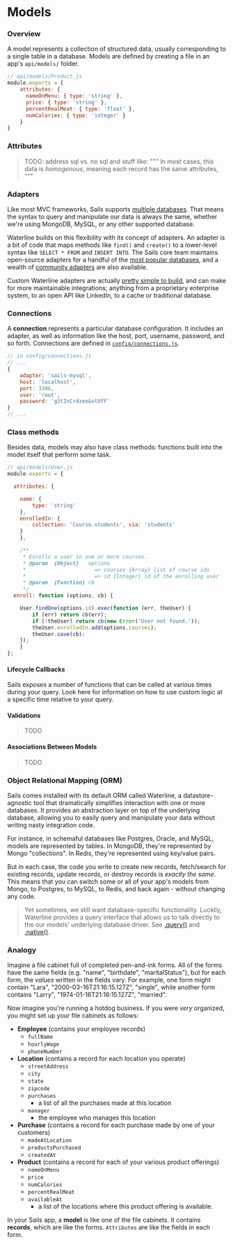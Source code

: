 # Models

### Overview

A model represents a collection of structured data, usually corresponding to a single table in a database.  Models are defined by creating a file in an app's `api/models/` folder.


```javascript
// api/models/Product.js
module.exports = {
	attributes: {
	  nameOnMenu: { type: 'string' },
	  price: { type: 'string' },
	  percentRealMeat: { type: 'float' },
	  numCalories: { type: 'integer' }
	}
}
```


### Attributes


> TODO: address sql vs. no sql and stuff like:
> """
> In most cases, this data is _homogenous_, meaning each record has the same attributes, 
> """


### Adapters

Like most MVC frameworks, Sails supports [multiple databases]().  That means the syntax to query and manipulate our data is always the same, whether we're using MongoDB, MySQL, or any other supported database.

Waterline builds on this flexibility with its concept of adapters.  An adapter is a bit of code that maps methods like `find()` and `create()` to a lower-level syntax like `SELECT * FROM` and `INSERT INTO`.  The Sails core team maintains open-source adapters for a handful of the [most popular databases](), and a wealth of [community adapters]() are also available.

Custom Waterline adapters are actually [pretty simple to build](), and can make for more maintainable integrations; anything from a proprietary enterprise system, to an open API like LinkedIn, to a cache or traditional database.


### Connections

A **connection** represents a particular database configuration.  It includes an adapter, as well as information like the host, port, username, password, and so forth.  Connections are defined in [`config/connections.js`]().

```javascript
// in config/connections.js
// ...
{
	adapter: 'sails-mysql',
	host: 'localhost',
	port: 3306,
	user: 'root',
	password: 'g3tInCr4zee&stUfF'
}
// ...
```

### Class methods

Besides data, models may also have class methods: functions built into the model itself that perform some task.

```javascript
// api/models/User.js
module.exports = {

  attributes: {

  	name: { 
  		type: 'string'
  	},
  	enrolledIn: {
  		collection: 'Course.students', via: 'students'
  	}
	},

	/**
	 * Enrolls a user in one or more courses.
	 * @param  {Object}   options
	 * 						=> courses {Array} list of course ids
	 * 						=> id {Integer} id of the enrolling user
	 * @param  {Function} cb
	 */
  enroll: function (options, cb) {

  	User.findOne(options.id).exec(function (err, theUser) {
  		if (err) return cb(err);
  		if (!theUser) return cb(new Error('User not found.'));
  		theUser.enrolledIn.add(options.courses);
  		theUser.save(cb);
  	});
	}
};
```



#### Lifecycle Callbacks

Sails exposes a number of functions that can be called at various times during your query.  Look here for information on how to use custom logic at a specific time relative to your query. 

#### Validations

> TODO

#### Associations Between Models

> TODO










### Object Relational Mapping (ORM)

Sails comes installed with its default ORM called Waterline, a datastore-agnostic tool that dramatically simplifies interaction with one or more databases.  It provides an abstraction layer on top of the underlying database, allowing you to easily query and manipulate your data without writing nasty integration code.

For instance, in schemaful databases like Postgres, Oracle, and MySQL, models are represented by tables.  In MongoDB, they're represented by Mongo "collections".  In Redis, they're represented using key/value pairs.

But in each case, the code you write to create new records, fetch/search for existing records, update records, or destroy records is _exactly the same_. This means that you can switch some or all of your app's models from Mongo, to Postgres, to MySQL, to Redis, and back again - without changing any code.

> Yet sometimes, we still want database-specific functionality.  Luckily, Waterline provides a query interface that allows us to talk directly to the our models' underlying database driver.  See [.query()]() and [.native()]().


### Analogy

Imagine a file cabinet full of completed pen-and-ink forms. All of the forms have the same fields (e.g. "name", "birthdate", "maritalStatus"), but for each form, the _values_ written in the fields vary.  For example, one form might contain "Lara", "2000-03-16T21:16:15.127Z", "single", while another form contains "Larry", "1974-01-16T21:16:15.127Z", "married".

Now imagine you're running a hotdog business.  If you were _very_ organized, you might set up your file cabinets as follows:

+ **Employee** (contains your employee records)
  + `fullName`
  + `hourlyWage`
  + `phoneNumber`
+ **Location** (contains a record for each location you operate)
  + `streetAddress`
  + `city`
  + `state`
  + `zipcode`
  + `purchases`
    + a list of all the purchases made at this location
  + `manager`
    + the employee who manages this location
+ **Purchase** (contains a record for each purchase made by one of your customers)
  + `madeAtLocation`
  + `productsPurchased`
  + `createdAt`
+ **Product** (contains a record for each of your various product offerings)
  + `nameOnMenu`
  + `price`
  + `numCalories`
  + `percentRealMeat`
  + `availableAt`
    + a list of the locations where this product offering is available.


In your Sails app, a **model** is like one of the file cabinets.  It contains **records**, which are like the forms.  `Attributes` are like the fields in each form.



